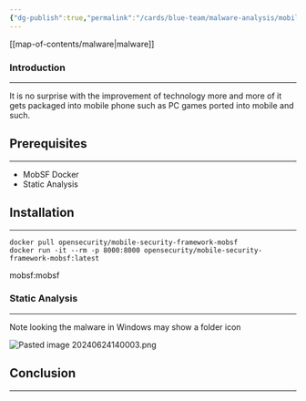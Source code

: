 ```yaml
---
{"dg-publish":true,"permalink":"/cards/blue-team/malware-analysis/mobile-malware-analysis/","tags":["malware"]}
---
```


[[map-of-contents/malware\|malware]] 
### Introduction 
---
It is no surprise with the improvement of technology more and more of it gets packaged into mobile phone such as PC games ported into mobile and such.
## Prerequisites
---
- MobSF Docker
- Static Analysis
## Installation
---

```
docker pull opensecurity/mobile-security-framework-mobsf
docker run -it --rm -p 8000:8000 opensecurity/mobile-security-framework-mobsf:latest
```

mobsf:mobsf 
### Static Analysis
---
Note looking the malware in Windows may show a folder icon

![Pasted image 20240624140003.png](/img/user/cards/blue-team/malware-analysis/images/Pasted%20image%2020240624140003.png)


## Conclusion
---

